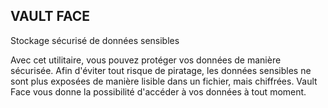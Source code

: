 ## VAULT FACE

Stockage sécurisé de données sensibles


Avec cet utilitaire, vous pouvez protéger vos données de manière sécurisée. Afin d'éviter tout risque de piratage, les données sensibles ne sont plus exposées de manière lisible dans un fichier, mais chiffrées. Vault Face vous donne la possibilité d'accéder à vos données à tout moment.

